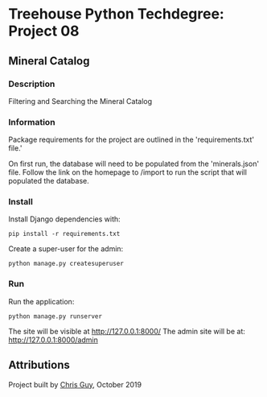 # Treehouse Python Techdegree: Project 08

## Mineral Catalog

### Description
Filtering and Searching the Mineral Catalog

### Information 
Package requirements for the project are outlined in the 'requirements.txt' file.'

On first run, the database will need to be populated from the 'minerals.json' file.
Follow the link on the homepage to /import to run the script that will populated the database.

### Install
Install Django dependencies with:

```pip install -r requirements.txt```

Create a super-user for the admin:

```python manage.py createsuperuser```

### Run  
Run the application:

```python manage.py runserver```

The site will be visible at http://127.0.0.1:8000/
The admin site will be at: http://127.0.0.1:8000/admin

## Attributions

Project built by [Chris Guy](https://www.linkedin.com/in/gidsey/), October 2019


